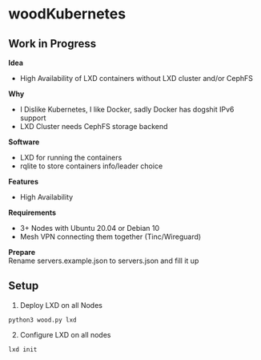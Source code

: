# woodKubernetes

## Work in Progress

**Idea**<br />
- High Availability of LXD containers without LXD cluster and/or CephFS

**Why**
- I Dislike Kubernetes, I like Docker, sadly Docker has dogshit IPv6 support
- LXD Cluster needs CephFS storage backend

**Software**<br />
- LXD for running the containers
- rqlite to store containers info/leader choice

**Features**<br />
- High Availability

**Requirements**
- 3+ Nodes with Ubuntu 20.04 or Debian 10
- Mesh VPN connecting them together (Tinc/Wireguard)

**Prepare**<br />
Rename servers.example.json to servers.json and fill it up<br />

## Setup<br />
1. Deploy LXD on all Nodes
```
python3 wood.py lxd
```
2. Configure LXD on all nodes
```
lxd init
```
